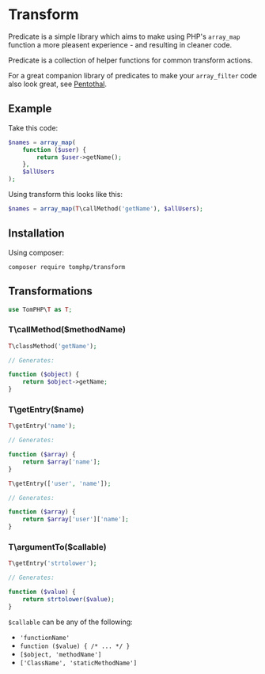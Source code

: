 # Transform

Predicate is a simple library which aims to make using PHP's `array_map`
function a more pleasent experience - and resulting in cleaner code.

Predicate is a collection of helper functions for common transform actions.

For a great companion library of predicates to make your `array_filter` code also look great, see [Pentothal](https://github.com/Giuseppe-Mazzapica/Pentothal).

## Example

Take this code:

```php
$names = array_map(
    function ($user) {
        return $user->getName();
    },
    $allUsers
);
```

Using transform this looks like this:

```php
$names = array_map(T\callMethod('getName'), $allUsers);
```

## Installation

Using composer:

`composer require tomphp/transform`

## Transformations

```php
use TomPHP\T as T;
```

### T\callMethod($methodName)

```php
T\classMethod('getName');

// Generates:

function ($object) {
    return $object->getName;
}
```

### T\getEntry($name)

```php
T\getEntry('name');

// Generates:

function ($array) {
    return $array['name'];
}
```

```php
T\getEntry(['user', 'name']);

// Generates:

function ($array) {
    return $array['user']['name'];
}
```

### T\argumentTo($callable)

```php
T\getEntry('strtolower');

// Generates:

function ($value) {
    return strtolower($value);
}
```

`$callable` can be any of the following:

* `'functionName'`
* `function ($value) { /* ... */ }`
* `[$object, 'methodName']`
* `['ClassName', 'staticMethodName']`

